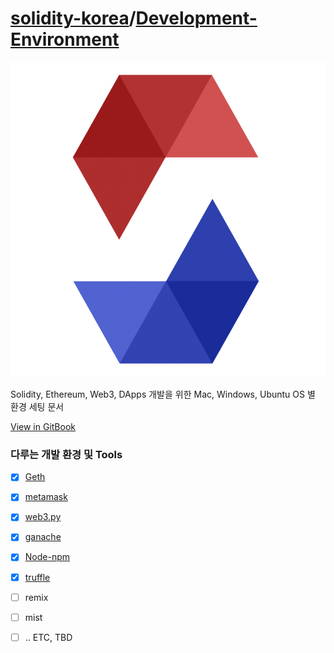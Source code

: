 # [solidity-korea](https://github.com/solidity-korea)/[**Development-Environment**](https://github.com/solidity-korea/Development-Environment)

![olidity-kore](README.assets/solidity-korea.png)

Solidity, Ethereum, Web3, DApps 개발을 위한 Mac, Windows, Ubuntu OS 별 환경 세팅 문서

[View in GitBook](https://solidity-korea.gitbooks.io/development-environment)

### 다루는 개발 환경 및 Tools

* [x] [Geth](Geth/README.md)
* [x] [metamask](Metamask/README.md)
* [x] [web3.py](Web3.py/README.md)
* [x] [ganache](Ganache/README.md)
* [x] [Node-npm](Node-npm/README.md)
* [x] [truffle](Truffle/READE)
* [ ] remix
* [ ] mist
* [ ] .. ETC, TBD



